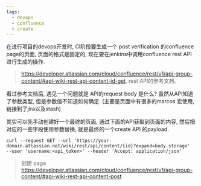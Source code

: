 ```yaml
---
tags:
  - devops
  - confluence
  - create
---
```

在进行项目的devops开发时, CI阶段要生成一个 post verification 的confluence page的页面,  页面的格式是固定的,  现在要在jenkins中调用confluence rest API 进行生成的操作.

> https://developer.atlassian.com/cloud/confluence/rest/v1/api-group-content/#api-wiki-rest-api-content-id-get.
> rest API的参考文档.

看过参考文档后, 遇见一个问题就是 API的request body 是什么? 虽然从API知道了参数类型, 但是参数值不知道如何确定. (主要是页面中有很多的marcos 宏使用, 链接到了jira以及stash)

其实可以先手动创建好一个最终的页面, 通过下面的API获取到页面的内容,  然后把对应的一些字段使用参数替换,  就是最终的一个create API 的payload.

```shell
curl --request GET --url 'https://your-domain.atlassian.net/wiki/rest/api/content/{id}?expand=body.storage'  --user 'username:<api_token>' --header 'Accept: application/json'
```


> 创建 page
> https://developer.atlassian.com/cloud/confluence/rest/v1/api-group-content/#api-wiki-rest-api-content-post

















